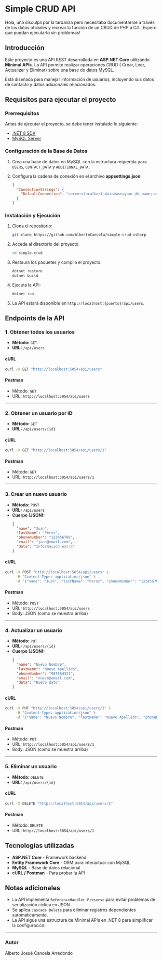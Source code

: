 # Simple CRUD API
Hola, una disculpa por la tardanza pero necesitaba documentarme a través de los datos oficiales y recrear la función de un CRUD de PHP  a C#. ¡Espero que puedan ejecutarlo sin problemas! 

## Introducción
Este proyecto es una API REST desarrollada en **ASP.NET Core** utilizando **Minimal APIs**. La API permite realizar operaciones CRUD (
Crear, Leer, Actualizar y Eliminar) sobre una base de datos MySQL.

Está diseñada para manejar información de usuarios, incluyendo sus datos de contacto y datos adicionales relacionados.

## Requisitos para ejecutar el proyecto

### Prerrequisitos

Antes de ejecutar el proyecto, se debe tener instalado lo siguiente:

- [.NET 8 SDK](https://dotnet.microsoft.com/en-us/download)
- [MySQL Server](https://dev.mysql.com/downloads/mysql/)

### Configuración de la Base de Datos

1. Crea una base de datos en MySQL con la estructura requerida para `USERS`, `CONTACT_DATA` y `ADDITIONAL_DATA`.
2. Configura la cadena de conexión en el archivo **appsettings.json**:
   
   ```json
   {
     "ConnectionStrings": {
       "DefaultConnection": "server=localhost;database=your_db_name;user=your_user;password=your_password"
     }
   }
   ```

### Instalación y Ejecución

1. Clona el repositorio:
   ```sh
   git clone https://github.com/AlbertoCancela/simple-crud-csharp
   ```
2. Accede al directorio del proyecto:
   ```sh
   cd simple-crud
   ```
3. Restaura los paquetes y compila el proyecto:
   ```sh
   dotnet restore
   dotnet build
   ```
4. Ejecuta la API:
   ```sh
   dotnet run
   ```
5. La API estará disponible en `http://localhost:{puerto}/api/users`.

## Endpoints de la API

### 1. Obtener todos los usuarios
- **Método:** `GET`
- **URL:** `/api/users`

#### cURL
```sh
curl -X GET "http://localhost:5054/api/users"
```

#### Postman
- Método: `GET`
- URL: `http://localhost:5054/api/users`

---

### 2. Obtener un usuario por ID
- **Método:** `GET`
- **URL:** `/api/users/{id}`

#### cURL
```sh
curl -X GET "http://localhost:5054/api/users/1"
```

#### Postman
- Método: `GET`
- URL: `http://localhost:5054/api/users/1`

---

### 3. Crear un nuevo usuario
- **Método:** `POST`
- **URL:** `/api/users`
- **Cuerpo (JSON):**
  ```json
  {
    "name": "Juan",
    "lastName": "Perez",
    "phoneNumber": "123456789",
    "email": "juan@email.com",
    "data": "Información extra"
  }
  ```

#### cURL
```sh
curl -X POST "http://localhost:5054/api/users" \
     -H "Content-Type: application/json" \
     -d '{"name": "Juan", "lastName": "Perez", "phoneNumber": "123456789", "email": "juan@email.com", "data": "Información extra"}'
```

#### Postman
- Método: `POST`
- URL: `http://localhost:5054/api/users`
- Body: JSON (como se muestra arriba)

---

### 4. Actualizar un usuario
- **Método:** `PUT`
- **URL:** `/api/users/{id}`
- **Cuerpo (JSON):**
  ```json
  {
    "name": "Nuevo Nombre",
    "lastName": "Nuevo Apellido",
    "phoneNumber": "987654321",
    "email": "nuevo@email.com",
    "data": "Nuevo dato"
  }
  ```

#### cURL
```sh
curl -X PUT "http://localhost:5054/api/users/1" \
     -H "Content-Type: application/json" \
     -d '{"name": "Nuevo Nombre", "lastName": "Nuevo Apellido", "phoneNumber": "987654321", "email": "nuevo@email.com", "data": "Nuevo dato"}'
```

#### Postman
- Método: `PUT`
- URL: `http://localhost:5054/api/users/1`
- Body: JSON (como se muestra arriba)

---

### 5. Eliminar un usuario
- **Método:** `DELETE`
- **URL:** `/api/users/{id}`

#### cURL
```sh
curl -X DELETE "http://localhost:5054/api/users/1"
```

#### Postman
- Método: `DELETE`
- URL: `http://localhost:5054/api/users/1`

## Tecnologías utilizadas

- **ASP.NET Core** - Framework backend
- **Entity Framework Core** - ORM para interactuar con MySQL
- **MySQL** - Base de datos relacional
- **cURL / Postman** - Para probar la API

## Notas adicionales
- La API implementa `ReferenceHandler.Preserve` para evitar problemas de serialización cíclica en JSON.
- Se aplica `Cascade Delete` para eliminar registros dependientes automáticamente.
- La API sigue una estructura de Minimal APIs en .NET 8 para simplificar la configuración.

---

### Autor
Alberto Josué Cancela Arredondo

